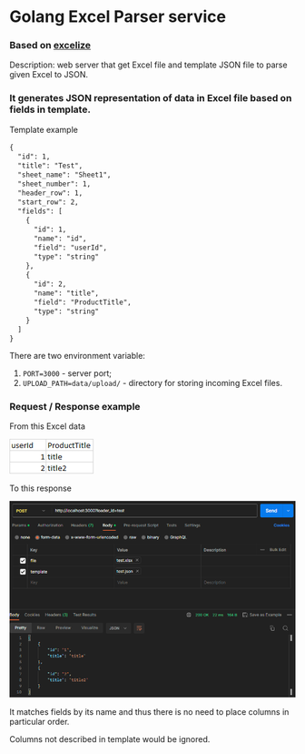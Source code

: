 # Golang Excel Parser service
### Based on [excelize](http://github.com/xuri/excelize) 
Description: web server that get Excel file and template JSON file to parse given Excel to JSON.

### It generates JSON representation of data in Excel file based on fields in template.

Template example
<pre><code>{
  "id": 1,
  "title": "Test",
  "sheet_name": "Sheet1",
  "sheet_number": 1,
  "header_row": 1,
  "start_row": 2,
  "fields": [
    {
      "id": 1,
      "name": "id",
      "field": "userId",
      "type": "string"
    },
    {
      "id": 2,
      "name": "title",
      "field": "ProductTitle",
      "type": "string"
    }
  ]
}</code></pre>

There are two environment variable:
1) <code>PORT=3000</code> - server port;
2) <code>UPLOAD_PATH=data/upload/</code> - directory for storing incoming Excel files.

### Request / Response example

From this Excel data 

![img_1.png](assets/img_1.png)

To this response

![img.png](assets/img.png)

It matches fields by its name and thus there is no need to place columns in particular order.

Columns not described in template would be ignored.